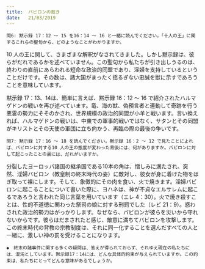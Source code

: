 ```yaml
---
title:  バビロンの裁き
date:   21/03/2019
---
```


`問6: 黙示録 17：12 ～ 15 を16：14 ～ 16 と一緒に読んでください。「十人の王」に関するこれらの聖句から、どのようなことがわかりますか。`

10 人の王に関して、さまざまな解釈がなされてきました。しかし黙示録は、彼らがだれであるかを述べていません。この聖句から私たちが引き出しうるのは、終わりの直前にあらわれる短命な政治的同盟であり、淫婦を支持しているということだけです。その数は、諸大国がまったく揺るぎない忠誠を獣に示すであろうことを意味しています。

黙示録 17：13、14は、簡単に言えば、黙示録 16：12 ～ 16 で紹介されたハルマゲドンの戦いを再び述べています。竜、海の獣、偽預言者と連動して奇跡を行う悪霊の勢力にそそのかされ、世界規模の政治的同盟が小羊と戦います。言い換えれば、ハルマゲドンの戦いは、中東での軍事的戦いではなく、サタンとその同盟がキリストとその天使の軍団に立ち向かう、再臨の際の最後の争いです。

`問7: 黙示録 17：16 ～ 18 を読んでください。黙示録 16：2 ～ 12 で見たことによれば、バビロンに対する10 人の王の態度が変わった背後には、何がありますか。バビロンに対して起こったことの裏には、だれがいますか。`

分裂したヨーロッパ諸国の継承国である10本の角は、憎しみに満たされ、突然、淫婦バビロン（教皇制の終末時代の姿）に敵対し、彼女が身に着けた物をはぎ取って裸にします。そして、象徴的にその肉を食い、火で焼きます。淫婦バビロンに起こることについて書いた際に、ヨハネは、神が不貞なエルサレムに起こるであろうと言われた同じ言葉を用いています（エレ 4：30）。火で焼き殺すことは、性的不道徳に関わった祭司の娘に対する刑罰でした（レビ 21：9）。惑わされた政治的勢力はがっかりします。なぜなら、バビロンが彼らを災いから守れないからです。彼らはだまされたと感じ、敵意に満ちてバビロンを攻撃します。この終末時代の背教の宗教制度は、それに同一化することを選んだすべての人と一緒に、激しい神の罰を受けることになります。

`◆　終末の諸事件に関する多くの疑問は、答えが得られておらず、それゆえ現在の私たちには、混沌としています。黙示録17：14には、どんな具体的約束が与えられていますか。この約束は、私たちにとってどんな意味があるでしょうか。`